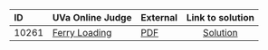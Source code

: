 | ID | UVa Online Judge | External | Link to solution |
|:---|:---|:---|:---:|
| 10261 | [Ferry Loading](https://onlinejudge.org/index.php?option=com_onlinejudge&Itemid=8&category=652&page=show_problem&problem=1202) | [PDF](https://onlinejudge.org/external/102/10261.pdf) | [Solution](https%3A//github.com/versenyi98/programming-contests/tree/master/UVa%20Online%20Judge/10261%2520-%2520Ferry%2520Loading)|
